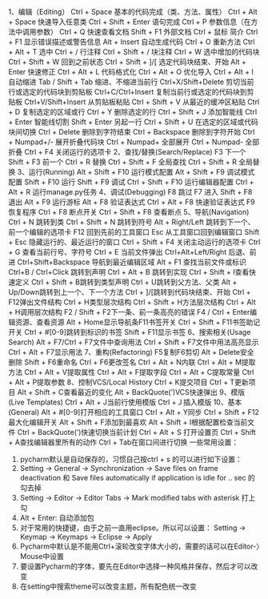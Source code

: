 1、编辑（Editing）
Ctrl + Space    基本的代码完成（类、方法、属性）
Ctrl + Alt + Space  快速导入任意类
Ctrl + Shift + Enter    语句完成
Ctrl + P    参数信息（在方法中调用参数）
Ctrl + Q    快速查看文档
Shift + F1    外部文档
Ctrl + 鼠标    简介
Ctrl + F1    显示错误描述或警告信息
Alt + Insert    自动生成代码
Ctrl + O    重新方法
Ctrl + Alt + T    选中
Ctrl + /    行注释
Ctrl + Shift + /    块注释
Ctrl + W    选中增加的代码块
Ctrl + Shift + W    回到之前状态
Ctrl + Shift + ]/[     选定代码块结束、开始
Alt + Enter    快速修正
Ctrl + Alt + L     代码格式化
Ctrl + Alt + O    优化导入
Ctrl + Alt + I    自动缩进
Tab / Shift + Tab  缩进、不缩进当前行
Ctrl+X/Shift+Delete    剪切当前行或选定的代码块到剪贴板
Ctrl+C/Ctrl+Insert    复制当前行或选定的代码块到剪贴板
Ctrl+V/Shift+Insert    从剪贴板粘贴
Ctrl + Shift + V    从最近的缓冲区粘贴
Ctrl + D  复制选定的区域或行
Ctrl + Y    删除选定的行
Ctrl + Shift + J  添加智能线
Ctrl + Enter   智能线切割
Shift + Enter    另起一行
Ctrl + Shift + U  在选定的区域或代码块间切换
Ctrl + Delete   删除到字符结束
Ctrl + Backspace   删除到字符开始
Ctrl + Numpad+/-   展开折叠代码块
Ctrl + Numpad+   全部展开
Ctrl + Numpad-   全部折叠
Ctrl + F4   关闭运行的选项卡
 2、查找/替换(Search/Replace)
F3   下一个
Shift + F3   前一个
Ctrl + R   替换
Ctrl + Shift + F   全局查找
Ctrl + Shift + R   全局替换
 3、运行(Running)
Alt + Shift + F10   运行模式配置
Alt + Shift + F9    调试模式配置
Shift + F10    运行
Shift + F9   调试
Ctrl + Shift + F10   运行编辑器配置
Ctrl + Alt + R   运行manage.py任务
 4、调试(Debugging)
F8   跳过
F7   进入
Shift + F8   退出
Alt + F9    运行游标
Alt + F8    验证表达式
Ctrl + Alt + F8   快速验证表达式
F9    恢复程序
Ctrl + F8   断点开关
Ctrl + Shift + F8   查看断点
 5、导航(Navigation)
Ctrl + N    跳转到类
Ctrl + Shift + N    跳转到符号
Alt + Right/Left    跳转到下一个、前一个编辑的选项卡
F12    回到先前的工具窗口
Esc    从工具窗口回到编辑窗口
Shift + Esc   隐藏运行的、最近运行的窗口
Ctrl + Shift + F4   关闭主动运行的选项卡
Ctrl + G    查看当前行号、字符号
Ctrl + E   当前文件弹出
Ctrl+Alt+Left/Right   后退、前进
Ctrl+Shift+Backspace    导航到最近编辑区域
Alt + F1   查找当前文件或标识
Ctrl+B / Ctrl+Click    跳转到声明
Ctrl + Alt + B    跳转到实现
Ctrl + Shift + I查看快速定义
Ctrl + Shift + B跳转到类型声明
Ctrl + U跳转到父方法、父类
Alt + Up/Down跳转到上一个、下一个方法
Ctrl + ]/[跳转到代码块结束、开始
Ctrl + F12弹出文件结构
Ctrl + H类型层次结构
Ctrl + Shift + H方法层次结构
Ctrl + Alt + H调用层次结构
F2 / Shift + F2下一条、前一条高亮的错误
F4 / Ctrl + Enter编辑资源、查看资源
Alt + Home显示导航条F11书签开关
Ctrl + Shift + F11书签助记开关
Ctrl + #[0-9]跳转到标识的书签
Shift + F11显示书签
 6、搜索相关(Usage Search)
Alt + F7/Ctrl + F7文件中查询用法
Ctrl + Shift + F7文件中用法高亮显示
Ctrl + Alt + F7显示用法
 7、重构(Refactoring)
F5复制F6剪切
Alt + Delete安全删除
Shift + F6重命名
Ctrl + F6更改签名
Ctrl + Alt + N内联
Ctrl + Alt + M提取方法
Ctrl + Alt + V提取属性
Ctrl + Alt + F提取字段
Ctrl + Alt + C提取常量
Ctrl + Alt + P提取参数
 8、控制VCS/Local History
Ctrl + K提交项目
Ctrl + T更新项目
Alt + Shift + C查看最近的变化
Alt + BackQuote(’)VCS快速弹出
 9、模版(Live Templates)
Ctrl + Alt + J当前行使用模版
Ctrl +Ｊ插入模版
 10、基本(General)
Alt + #[0-9]打开相应的工具窗口
Ctrl + Alt + Y同步
Ctrl + Shift + F12最大化编辑开关
Alt + Shift + F添加到最喜欢
Alt + Shift + I根据配置检查当前文件
Ctrl + BackQuote(’)快速切换当前计划
Ctrl + Alt + S 打开设置页
Ctrl + Shift + A查找编辑器里所有的动作
Ctrl + Tab在窗口间进行切换
一些常用设置：
1. pycharm默认是自动保存的，习惯自己按ctrl + s  的可以进行如下设置：
1. Setting -> General -> Synchronization -> Save files on frame deactivation  和 Save files automatically if application is idle for .. sec 的勾去掉
2. Setting -> Editor -> Editor Tabs -> Mark modified tabs with asterisk 打上勾
2.  Alt + Enter: 自动添加包
3. 对于常用的快捷键，由于之前一直用eclipse。所以可以设置：
Setting -> Keymap -> Keymaps -> Eclipse -> Apply
4. Pycharm中默认是不能用Ctrl+滚轮改变字体大小的，需要的话可以在Editor-〉Mouse中设置
5. 要设置Pycharm的字体，要先在Editor中选择一种风格并保存，然后才可以改变
6. 在setting中搜索theme可以改变主题，所有配色统一改变
